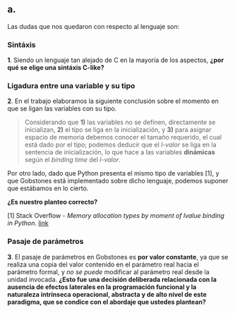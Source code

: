## a\.

Las dudas que nos quedaron con respecto al lenguaje son:

### Sintáxis

__1__\. Siendo un lenguaje tan alejado de C en la mayoría de los aspectos, __¿por qué se elige una sintáxis C-like?__

### Ligadura entre una variable y su tipo

__2__\. En el trabajo elaboramos la siguiente conclusión sobre el momento en que se ligan las variables con su tipo.

> Considerando que **1)** las variables no se definen, directamente se inicializan, **2)** el tipo se liga en la inicialización, y **3)** para asignar espacio de memoria debemos conocer el tamaño requerido, el cual está dado por el tipo; podemos deducir que el *l-valor* se liga en la sentencia de inicialización, lo que hace a las variables **dinámicas** según el *binding time* del *l-valor*.

Por otro lado, dado que Python presenta el mismo tipo de variables [1], y que Gobstones está implementado sobre dicho lenguaje, podemos suponer que estábamos en lo cierto.

__¿Es nuestro planteo correcto?__

[1] Stack Overflow - *Memory allocation types by moment of lvalue binding in Python*. [link](http://stackoverflow.com/questions/29733309/memory-allocation-types-by-moment-of-lvalue-binding-in-python)

### Pasaje de parámetros

__3__\. El pasaje de parámetros en Gobstones es **por valor constante**, ya que se realiza una copia del valor contenido en el parámetro real hacia el parámetro formal, y *no se puede* modificar al parámetro real desde la unidad invocada. __¿Esto fue una decisión deliberada relacionada con la ausencia de efectos laterales en la programación funcional y la naturaleza intrínseca operacional, abstracta y de alto nivel de este paradigma, que se condice con el abordaje que ustedes plantean?__